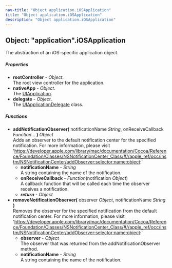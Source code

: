```yaml
---
nav-title: "Object application.iOSApplication"
title: "Object application.iOSApplication"
description: "Object application.iOSApplication"
---
```

## Object: "application".iOSApplication  
The abstraction of an iOS-specific application object.

##### Properties
 - **rootController** - _Object_.    
  The root view controller for the application.
 - **nativeApp** - _Object_.    
  The [UIApplication](https://developer.apple.com/library/ios/documentation/UIKit/Reference/UIApplication_Class/index.html).
 - **delegate** - _Object_.    
  The [UIApplicationDelegate](https://developer.apple.com/library/ios/documentation/UIKit/Reference/UIApplicationDelegate_Protocol/index.html) class.

##### Functions
 - **addNotificationObserver(** notificationName _String_, onReceiveCallback _Function_... **)** _Object_  
     Adds an observer to the default notification center for the specified notification.
For more information, please visit 'https://developer.apple.com/library/mac/documentation/Cocoa/Reference/Foundation/Classes/NSNotificationCenter_Class/#//apple_ref/occ/instm/NSNotificationCenter/addObserver:selector:name:object:'
   - **notificationName** - _String_  
     A string containing the name of the notification.
   - **onReceiveCallback** - _Function_(notification _Object_)  
     A callback function that will be called each time the observer receives a notification.
   - _**return**_ - _Object_
 - **removeNotificationObserver(** observer _Object_, notificationName _String_ **)**  
     Removes the observer for the specified notification from the default notification center.
For more information, please visit 'https://developer.apple.com/library/mac/documentation/Cocoa/Reference/Foundation/Classes/NSNotificationCenter_Class/#//apple_ref/occ/instm/NSNotificationCenter/addObserver:selector:name:object:'
   - **observer** - _Object_  
     The observer that was returned from the addNotificationObserver method.
   - **notificationName** - _String_  
     A string containing the name of the notification.